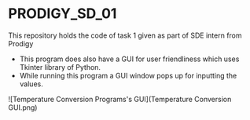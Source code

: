# PRODIGY_SD_01
This repository holds the code of task 1 given as part of SDE intern from Prodigy

- This program does also have a GUI for user friendliness which uses Tkinter library of Python.
- While running this program a GUI window pops up for inputting the values.

![Temperature Conversion Programs's GUI](Temperature Conversion GUI.png)
